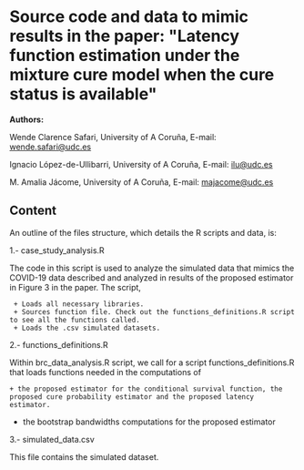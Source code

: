 # Source code and data to mimic results in the paper: "Latency function estimation under the mixture cure model when the cure status is available"


**Authors:**

Wende Clarence Safari, University of A Coruña, E-mail: wende.safari@udc.es

Ignacio López-de-Ullibarri, University of A Coruña, E-mail: ilu@udc.es

M. Amalia Jácome, University of A Coruña, E-mail: majacome@udc.es


## Content 

An outline of the files structure, which details the R scripts and data, is:

1.- case_study_analysis.R

The code in this script is used to analyze the simulated data that mimics the COVID-19 data described and analyzed in results of the proposed estimator in Figure 3
in the paper. The script, 
    
     + Loads all necessary libraries.
     + Sources function file. Check out the functions_definitions.R script to see all the functions called. 
     + Loads the .csv simulated datasets.
    	     

2.- functions_definitions.R

Within brc_data_analysis.R script, we call for a script functions_definitions.R that loads functions needed in the computations of 

	+ the proposed estimator for the conditional survival function, the proposed cure probability estimator and the proposed latency estimator.
  +  the bootstrap bandwidths computations for the proposed estimator


   
  
3.- simulated_data.csv 

This file contains the simulated dataset.
